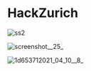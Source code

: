 # HackZurich

![ss2](https://user-images.githubusercontent.com/78627173/134763572-85ba7396-2d7d-476c-b7a9-0a0c3070856a.jpg)


![screenshot__25_](https://user-images.githubusercontent.com/78627173/134763594-1fe2ad7d-beb9-4503-8b87-b90040a1dc24.png)

![1d653712021_04_10__8_](https://user-images.githubusercontent.com/78627173/134763595-cd20d786-0772-4df4-b904-781a60ee7b0a.png)

